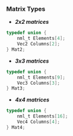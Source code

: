 ### Matrix Types

- ***2x2 matrices***
```c
typedef union {
    nml_t Elements[4];
    Vec2 Columns[2];
} Mat2;
```

- ***3x3 matrices***
```c
typedef union {
    nml_t Elements[9];
    Vec3 Columns[3];
} Mat3;
```

- ***4x4 matrices***
```c
typedef union {
    nml_t Elements[16];
    Vec4 Columns[4];
} Mat4;
```

